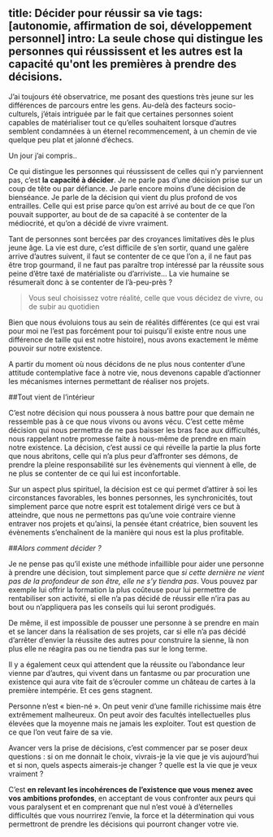 title: Décider pour réussir sa vie
tags: [autonomie, affirmation de soi, développement personnel]
intro: La seule chose qui distingue les personnes qui réussissent et les autres est la capacité qu'ont les premières à prendre des décisions.
---
J’ai toujours été observatrice, me posant des questions très jeune sur les différences de parcours entre les gens. Au-delà des facteurs socio-culturels, j’étais intriguée par le fait que certaines personnes soient capables de matérialiser tout ce qu’elles souhaitent lorsque d’autres semblent condamnées à un éternel recommencement, à un chemin de vie quelque peu plat et jalonné d’échecs.

Un jour j’ai compris..

Ce qui distingue les personnes qui réussissent de celles qui n’y parviennent pas, c’est **la capacité à décider**. Je ne parle pas d’une décision prise sur un coup de tête ou par défiance. Je parle encore moins d’une décision de bienséance. Je parle de la décision qui vient du plus profond de vos entrailles. Celle qui est prise parce qu’on est arrivé au bout de ce que l’on pouvait supporter, au bout de de sa capacité à se contenter de la médiocrité, et qu’on a décidé de vivre vraiment.

Tant de personnes sont bercées par des croyances limitatives dès le plus jeune âge. La vie est dure, c’est difficile de s’en sortir, quand une galère arrive d’autres suivent, il faut se contenter de ce que l’on a, il ne faut pas être trop gourmand, il ne faut pas paraître trop intéressé par la réussite sous peine d’être taxé de matérialiste ou d’arriviste… La vie humaine se résumerait donc à se contenter de l’à-peu-près ?

>Vous seul choisissez votre réalité, celle que vous décidez de vivre, ou de subir au quotidien

Bien que nous évoluions tous au sein de réalités différentes (ce qui est vrai pour moi ne l’est pas forcément pour toi puisqu’il existe entre nous une différence de taille qui est notre histoire), nous avons exactement le même pouvoir sur notre existence.

A partir du moment où nous décidons de ne plus nous contenter d’une attitude contemplative face à notre vie, nous devenons capable d’actionner les mécanismes internes permettant de réaliser nos projets. 

##Tout vient de l’intérieur

C’est notre décision qui nous poussera à nous battre pour que demain ne ressemble pas à ce que nous vivons ou avons vécu. C’est cette même décision qui nous permettra de ne pas baisser les bras face aux difficultés, nous rappelant notre promesse faite à nous-même de prendre en main notre existence. La décision, c’est aussi ce qui réveille la partie la plus forte que nous abritons, celle qui n’a plus peur d’affronter ses démons, de prendre la pleine responsabilité sur les évènements qui viennent à elle, de ne plus se contenter de ce qui lui est inconfortable.

Sur un aspect plus spirituel, la décision est ce qui permet d’attirer à soi les circonstances favorables, les bonnes personnes, les synchronicités, tout simplement parce que notre esprit est totalement dirigé vers ce but à atteindre, que nous ne permettons pas qu’une voie contraire vienne entraver nos projets et qu’ainsi, la pensée étant créatrice, bien souvent les évènements s’enchaînent de la manière qui nous est la plus profitable.

##*Alors comment décider ?*

Je ne pense pas qu’il existe une méthode infaillible pour aider une personne à prendre une décision, tout simplement parce que *si cette dernière ne vient pas de la profondeur de son être, elle ne s’y tiendra pas*. Vous pouvez par exemple lui offrir la formation la plus coûteuse pour lui permettre de rentabiliser son activité, si elle n’a pas décidé de réussir elle n’ira pas au bout ou n’appliquera pas les conseils qui lui seront prodigués.

De même, il est impossible de pousser une personne à se prendre en main et se lancer dans la réalisation de ses projets, car si elle n’a pas décidé d’arrêter d’envier la réussite des autres pour construire la sienne, là non plus elle ne réagira pas ou ne tiendra pas sur le long terme.

Il y a également ceux qui attendent que la réussite ou l’abondance leur vienne par d’autres, qui vivent dans un fantasme ou par procuration une existence qui aura vite fait de s’écrouler comme un château de cartes à la première intempérie. Et ces gens stagnent.

Personne n’est « bien-né ». On peut venir d’une famille richissime mais être extrêmement malheureux. On peut avoir des facultés intellectuelles plus élevées que la moyenne mais ne jamais les exploiter. Tout est question de ce que l’on veut faire de sa vie.

Avancer vers la prise de décisions, c’est commencer par se poser deux questions :
si on me donnait le choix, vivrais-je la vie que je vis aujourd’hui et si non, quels aspects aimerais-je changer ?
quelle est la vie que je veux vraiment ?

C’est **en relevant les incohérences de l’existence que vous menez avec vos ambitions profondes**, en acceptant de vous confronter aux peurs qui vous paralysent et en comprenant que nul n’est voué à d’éternelles difficultés que vous nourrirez l’envie, la force et la détermination qui vous permettront de prendre les décisions qui pourront changer votre vie.
